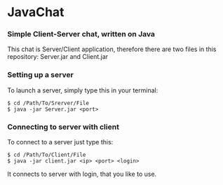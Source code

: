 JavaChat
========

### Simple Client-Server chat, written on Java

This chat is Server/Client application, therefore there are two files in this repository: Server.jar and Client.jar

### Setting up a server

To launch a server, simply type this in your terminal:

```
$ cd /Path/To/Srerver/File
$ java -jar Server.jar <port>
```

### Connecting to server with client

To connect to a server just type this:

```
$ cd /Path/To/Client/File
$ java -jar client.jar <ip> <port> <login>
```

It connects to server with login, that you like to use.
